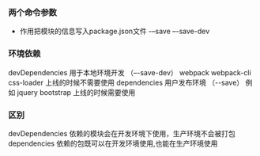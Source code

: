 ### 两个命令参数
- 作用把模块的信息写入package.json文件
-–save
–-save-dev

### 环境依赖
devDependencies 用于本地环境开发 （–-save-dev）  webpack webpack-cli css-loader  上线的时候不需要使用
dependencies 用户发布环境  （--save）   例如 jquery  bootstrap   上线的时候需要使用

### 区别
devDependencies 依赖的模块会在开发环境下使用，生产环境不会被打包
dependencies 依赖的包既可以在开发环境使用,也能在生产环境使用

